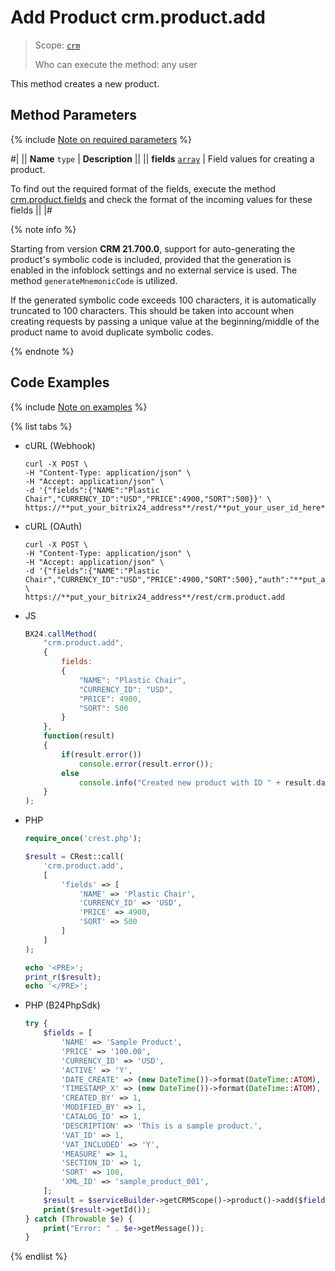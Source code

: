# Add Product crm.product.add

> Scope: [`crm`](../../../scopes/permissions.md)
>
> Who can execute the method: any user

This method creates a new product.

## Method Parameters

{% include [Note on required parameters](../../../../_includes/required.md) %}

#|
|| **Name**
`type` | **Description** ||
|| **fields**
[`array`](../../../data-types.md) | Field values for creating a product.

To find out the required format of the fields, execute the method [crm.product.fields](./crm-product-fields.md) and check the format of the incoming values for these fields ||
|#

{% note info %}

Starting from version **CRM 21.700.0**, support for auto-generating the product's symbolic code is included, provided that the generation is enabled in the infoblock settings and no external service is used. The method `generateMnemonicCode` is utilized.

If the generated symbolic code exceeds 100 characters, it is automatically truncated to 100 characters. This should be taken into account when creating requests by passing a unique value at the beginning/middle of the product name to avoid duplicate symbolic codes.

{% endnote %}

## Code Examples

{% include [Note on examples](../../../../_includes/examples.md) %}

{% list tabs %}

- cURL (Webhook)

    ```http
    curl -X POST \
    -H "Content-Type: application/json" \
    -H "Accept: application/json" \
    -d '{"fields":{"NAME":"Plastic Chair","CURRENCY_ID":"USD","PRICE":4900,"SORT":500}}' \
    https://**put_your_bitrix24_address**/rest/**put_your_user_id_here**/**put_your_webhook_here**/crm.product.add
    ```

- cURL (OAuth)

    ```http
    curl -X POST \
    -H "Content-Type: application/json" \
    -H "Accept: application/json" \
    -d '{"fields":{"NAME":"Plastic Chair","CURRENCY_ID":"USD","PRICE":4900,"SORT":500},"auth":"**put_access_token_here**"}' \
    https://**put_your_bitrix24_address**/rest/crm.product.add
    ```

- JS

    ```js
    BX24.callMethod(
        "crm.product.add",
        {
            fields:
            {
                "NAME": "Plastic Chair",
                "CURRENCY_ID": "USD",
                "PRICE": 4900,
                "SORT": 500
            }
        },
        function(result)
        {
            if(result.error())
                console.error(result.error());
            else
                console.info("Created new product with ID " + result.data());
        }
    );
    ```

- PHP

    ```php
    require_once('crest.php');

    $result = CRest::call(
        'crm.product.add',
        [
            'fields' => [
                'NAME' => 'Plastic Chair',
                'CURRENCY_ID' => 'USD',
                'PRICE' => 4900,
                'SORT' => 500
            ]
        ]
    );

    echo '<PRE>';
    print_r($result);
    echo '</PRE>';
    ```

- PHP (B24PhpSdk)

    ```php        
    try {
        $fields = [
            'NAME' => 'Sample Product',
            'PRICE' => '100.00',
            'CURRENCY_ID' => 'USD',
            'ACTIVE' => 'Y',
            'DATE_CREATE' => (new DateTime())->format(DateTime::ATOM),
            'TIMESTAMP_X' => (new DateTime())->format(DateTime::ATOM),
            'CREATED_BY' => 1,
            'MODIFIED_BY' => 1,
            'CATALOG_ID' => 1,
            'DESCRIPTION' => 'This is a sample product.',
            'VAT_ID' => 1,
            'VAT_INCLUDED' => 'Y',
            'MEASURE' => 1,
            'SECTION_ID' => 1,
            'SORT' => 100,
            'XML_ID' => 'sample_product_001',
        ];
        $result = $serviceBuilder->getCRMScope()->product()->add($fields);
        print($result->getId());
    } catch (Throwable $e) {
        print("Error: " . $e->getMessage());
    }
    ```

{% endlist %}